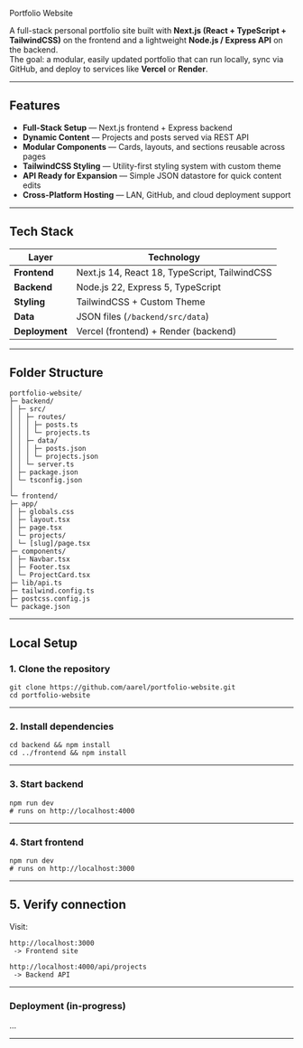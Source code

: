 Portfolio Website

A full-stack personal portfolio site built with **Next.js (React + TypeScript + TailwindCSS)** on the frontend and a lightweight **Node.js / Express API** on the backend.  
The goal: a modular, easily updated portfolio that can run locally, sync via GitHub, and deploy to services like **Vercel** or **Render**.

---

## Features

- **Full-Stack Setup** — Next.js frontend + Express backend  
- **Dynamic Content** — Projects and posts served via REST API  
- **Modular Components** — Cards, layouts, and sections reusable across pages  
- **TailwindCSS Styling** — Utility-first styling system with custom theme  
- **API Ready for Expansion** — Simple JSON datastore for quick content edits  
- **Cross-Platform Hosting** — LAN, GitHub, and cloud deployment support  

---

## Tech Stack

| Layer | Technology |
|-------|-------------|
| **Frontend** | Next.js 14, React 18, TypeScript, TailwindCSS |
| **Backend** | Node.js 22, Express 5, TypeScript |
| **Styling** | TailwindCSS + Custom Theme |
| **Data** | JSON files (`/backend/src/data`) |
| **Deployment** | Vercel (frontend) + Render (backend) |

---

## Folder Structure
```
portfolio-website/
├─ backend/
│ ├─ src/
│ │ ├─ routes/
│ │ │ ├─ posts.ts
│ │ │ └─ projects.ts
│ │ ├─ data/
│ │ │ ├─ posts.json
│ │ │ └─ projects.json
│ │ └─ server.ts
│ ├─ package.json
│ └─ tsconfig.json
│
└─ frontend/
├─ app/
│ ├─ globals.css
│ ├─ layout.tsx
│ ├─ page.tsx
│ └─ projects/
│ └─ [slug]/page.tsx
├─ components/
│ ├─ Navbar.tsx
│ ├─ Footer.tsx
│ └─ ProjectCard.tsx
├─ lib/api.ts
├─ tailwind.config.ts
├─ postcss.config.js
└─ package.json
```

---

## Local Setup ##

### 1. Clone the repository

    git clone https://github.com/aarel/portfolio-website.git
    cd portfolio-website

---

### 2. Install dependencies

    cd backend && npm install
    cd ../frontend && npm install

---

### 3. Start backend

    npm run dev
    # runs on http://localhost:4000

---

### 4. Start frontend

    npm run dev
    # runs on http://localhost:3000

---

## 5. Verify connection

Visit:

    http://localhost:3000
     -> Frontend site
  
    http://localhost:4000/api/projects
     -> Backend API

 ---

 ### Deployment (in-progress) ###

 ...

 ---
